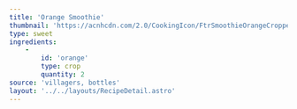 ```yaml
---
title: 'Orange Smoothie'
thumbnail: 'https://acnhcdn.com/2.0/CookingIcon/FtrSmoothieOrangeCropped.png'
type: sweet
ingredients:
	-
		id: 'orange'
		type: crop
		quantity: 2
source: 'villagers, bottles'
layout: '../../layouts/RecipeDetail.astro'
---
```

